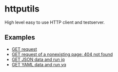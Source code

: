 # httputils

High level easy to use HTTP client and testserver.

## Examples

* [GET request](Example_PerformGetRequest_test.go)
* [GET request of a nonexisting page: 404 not found](Example_PerformGetRequest404_test.go)
* [GET JSON data and run jq](Example_GetJsonDataAndRunJq_test.go)
* [GET YAML data and run yq](Example_GetYamlDataAndRunYq_test.go)
